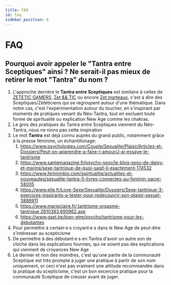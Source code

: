 ```yaml
---
title: FAQ
id: faq
sidebar_position: 6
---
```


# FAQ

## Pourquoi avoir appeler le "Tantra entre Sceptiques" ainsi ? Ne serait-il pas mieux de retirer le mot "Tantra" du nom ?

1. L'approche derrière le **Tantra entre Sceptiques** est similaire à celles de [ZETETIC GAMERS](https://www.facebook.com/groups/ZETETICGAMERS), [Zet && TIC](https://www.facebook.com/groups/zet.tic) ou encore [Zet marteaux](https://www.facebook.com/groups/294521008405129), c'est à dire des Sceptiques/Zététiciens qui se regroupent autour d'une thématique.
Dans notre cas, c'est l'expérimentation autour du toucher, en s'inspirant par moments de pratiques venant du Néo-Tantra, tout en excluant toute forme de spiritualité ou explication New Age comme les chakras.
2. Le gros des pratiques du Tantra entre Sceptiques viennent du Néo-Tantra, nous ne nions pas cette inspiration
3. Le mot **Tantra** est déjà connu auprès du grand public, notamment grâce à la presse féminine, un échantillonage:
    1. https://www.psychologies.com/Couple/Sexualite/Plaisir/Articles-et-Dossiers/Peut-on-apprendre-a-faire-l-amour/J-ai-essaye-le-tantrisme
    2. https://www.santemagazine.fr/psycho-sexo/le-blog-sexo-de-daisy-et-marine/sexe-tantrique-de-quoi-sagit-il-exactement-174532
    3. https://www.femininbio.com/spiritualite/actualites-et-nouveautes/sexualite-tantra-5-livres-connectes-au-feminin-sacre-58005
    4. https://www.elle.fr/Love-Sexe/Sexualite/Dossiers/Sexe-tantrique-3-exercices-inspirants-a-tester-pour-redecouvrir-son-plaisir-sexuel-3888911
    5. https://www.marieclaire.fr/,tantrisme-orgasme-tantrique,2610383,690962.asp
    6. https://www.gael.be/bien-etre/psycho/tantrisme-pour-les-debutantes
4. Pour permettre à certain·e·s croyant·e·s dans le New Age de peut-être s'intéresser au scepticisme
5. De permettre à des débutant·e·s en Tantra d'avoir un autre son de cloche dans les explications fournies, qui ne soient pas des explications qui viennent de croyances New Age
6. Le dernier et non des moindres, c'est qu'une partie de la communauté Sceptique est très prompte à juger une pratique à partir de son nom uniquement, or ceci n'est pas vraiment une attitude recommandée dans la pratique du scepticisme, c'est un bon excercice pratique pour la communauté Sceptique de creuser avant de juger.
